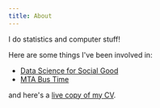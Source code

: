 ```yaml
---
title: About
---
```


I do statistics and computer stuff!  

Here are some things I've been involved in:

* [Data Science for Social Good](http://dssg.io/)
* [MTA Bus Time](http://bustime.mta.info/wiki/Main/Technology)

and here's a [live copy of my CV](https://drive.google.com/file/d/0B8w4BAuuQqNJTWpxTEctdkFtLUE/view?usp=sharing).
